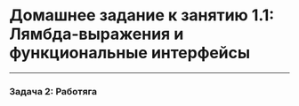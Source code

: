 # Домашнее задание к занятию 1.1: Лямбда-выражения и функциональные интерфейсы
___

### Задача 2: Работяга